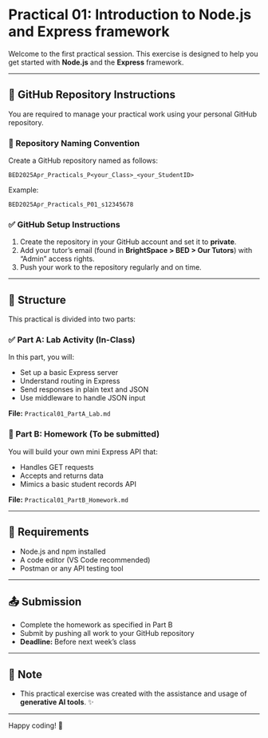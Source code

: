 # Practical 01: Introduction to Node.js and Express framework

Welcome to the first practical session. This exercise is designed to help you get started with **Node.js** and the **Express** framework.

---

## 🔁 GitHub Repository Instructions

You are required to manage your practical work using your personal GitHub repository.

### 📌 Repository Naming Convention

Create a GitHub repository named as follows:

```
BED2025Apr_Practicals_P<your_Class>_<your_StudentID>
```

Example:

```
BED2025Apr_Practicals_P01_s12345678
```

### ✅ GitHub Setup Instructions

1. Create the repository in your GitHub account and set it to **private**.
2. Add your tutor’s email (found in **BrightSpace > BED > Our Tutors**) with “Admin” access rights.
3. Push your work to the repository regularly and on time.

---

## 📂 Structure

This practical is divided into two parts:

### ✅ Part A: Lab Activity (In-Class)

In this part, you will:

- Set up a basic Express server
- Understand routing in Express
- Send responses in plain text and JSON
- Use middleware to handle JSON input

**File:** `Practical01_PartA_Lab.md`

### 📝 Part B: Homework (To be submitted)

You will build your own mini Express API that:

- Handles GET requests
- Accepts and returns data
- Mimics a basic student records API

**File:** `Practical01_PartB_Homework.md`

---

## 🔧 Requirements

- Node.js and npm installed
- A code editor (VS Code recommended)
- Postman or any API testing tool

---

## 📤 Submission

- Complete the homework as specified in Part B
- Submit by pushing all work to your GitHub repository
- **Deadline:** Before next week’s class

---

## 🤖 Note

- This practical exercise was created with the assistance and usage of **generative AI tools**. ✨

---

Happy coding! 🚀
